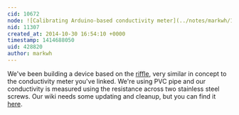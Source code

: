 ```yaml
---
cid: 10672
node: ![Calibrating Arduino-based conductivity meter](../notes/markwh/10-29-2014/calibrating-arduino-based-conductivity-meter)
nid: 11307
created_at: 2014-10-30 16:54:10 +0000
timestamp: 1414688050
uid: 428820
author: markwh
---
```


We've been building a device based on the [riffle](http://www.publiclab.org/wiki/riffle), very similar in concept to the conductivity meter you've linked. We're using PVC pipe and our conductivity is measured using the resistance across two stainless steel screws. Our wiki needs some updating and cleanup, but you can find it [here](http://publiclab.org/wiki/riffle-esque-wq-monitoring).